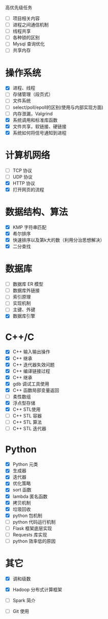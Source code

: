 高优先级任务

- [ ] 项目相关内容
- [ ] 进程之间通信机制
- [ ] 线程共享
- [ ] 各种锁的区别
- [ ] Mysql 查询优化
- [ ] 共享内存 
 
# 操作系统

- [x] 进程、线程 
- [ ] 存储管理（段页式）
- [ ] 文件系统
- [ ] select/poll/epoll的区别(使用与内部实现方面) 
- [ ] 内存泄漏，Valgrind
- [x] 系统调用和标准库函数
- [x] 文件共享，软链接、硬链接
- [x] 系统如何将信号通知到进程

# 计算机网络

- [ ] TCP 协议
- [ ] UDP 协议
- [x] HTTP 协议
- [x] 打开网页的流程  

# 数据结构、算法

- [x] KMP 字符串匹配
- [x] 希尔排序
- [x] 快速排序以及第k大的数（利用分治思想解决）
- [x] 二分查找

# 数据库

- [ ] 数据库 ER 模型 
- [ ] 数据库外链接 
- [ ] 索引原理
- [ ] 实现机制
- [ ] 主键、外键
- [x] 数据库引擎

# C++/C

- [x] C++ 输入输出操作
- [x] C++ 继承
- [x] C++ 迭代器失效问题
- [x] C++ 编译链接过程 
- [x] C++ 继承
- [x] gdb 调试工具使用 
- [x] C++ 函数局部变量返回
- [ ] 柔性数组
- [x] 浮点型存储
- [x] C++ STL使用 
- [ ] C++ STL 容器
- [ ] C++ STL 算法
- [ ] C++ STL 迭代器

# Python 

- [x] Python 元类
- [x] 生成器
- [x] 迭代器
- [x] 优化策略
- [x] sort 函数
- [x] lambda 匿名函数
- [x] 拷贝机制
- [x] 垃圾回收
- [x] python 包机制
- [ ] python 代码运行机制
- [ ] Flask 框架底层实现
- [ ] Requests 库实现
- [ ] python 效率低的原因

# 其它

- [x] 调和级数
- [x] Hadoop 分布式计算框架
- [ ] Spark 简介
- [ ] Git 使用


